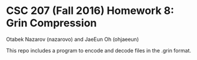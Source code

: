 # CSC 207 (Fall 2016) Homework 8: Grin Compression

Otabek Nazarov (nazarovo) and JaeEun Oh (ohjaeeun) 

This repo includes a program to encode and decode files in the .grin format.
